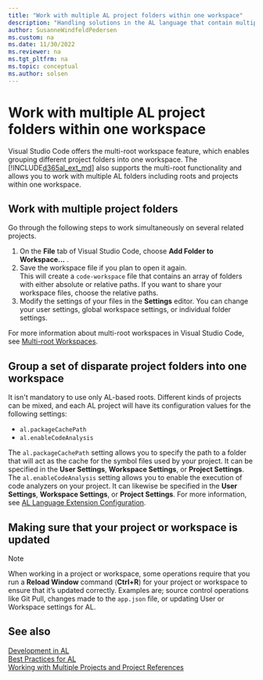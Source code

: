 ```yaml
---
title: "Work with multiple AL project folders within one workspace"
description: "Handling solutions in the AL language that contain multiple projects."
author: SusanneWindfeldPedersen
ms.custom: na
ms.date: 11/30/2022
ms.reviewer: na
ms.tgt_pltfrm: na
ms.topic: conceptual
ms.author: solsen
---
```


# Work with multiple AL project folders within one workspace

Visual Studio Code offers the multi-root workspace feature, which enables grouping different project folders into one workspace. The [!INCLUDE[d365al_ext_md](../includes/d365al_ext_md.md)] also supports the multi-root functionality and allows you to work with multiple AL folders including roots and projects within one workspace. 

## Work with multiple project folders

Go through the following steps to work simultaneously on several related projects.  

1) On the **File** tab of Visual Studio Code, choose **Add Folder to Workspace...** .  
2) Save the workspace file if you plan to open it again.  
This will create a `code-workspace` file that contains an array of folders with either absolute or relative paths. If you want to share your workspace files, choose the relative paths.  
3) Modify the settings of your files in the **Settings** editor. You can change your user settings, global workspace settings, or individual folder settings. 

For more information about multi-root workspaces in Visual Studio Code, see [Multi-root Workspaces](https://code.visualstudio.com/docs/editor/multi-root-workspaces).

## Group a set of disparate project folders into one workspace

It isn't mandatory to use only AL-based roots. Different kinds of projects can be mixed, and each AL project will have its configuration values for the following settings: 

- `al.packageCachePath`  
- `al.enableCodeAnalysis`

The `al.packageCachePath` setting allows you to specify the path to a folder that will act as the cache for the symbol files used by your project. It can be specified in the **User Settings**, **Workspace Settings**, or **Project Settings**. The `al.enableCodeAnalysis` setting allows you to enable the execution of code analyzers on your project. It can likewise be specified in the **User Settings**, **Workspace Settings**, or **Project Settings**. For more information, see [AL Language Extension Configuration](devenv-al-extension-configuration.md).

## Making sure that your project or workspace is updated

> [!NOTE]  
> When working in a project or workspace, some operations require that you run a **Reload Window** command (**Ctrl+R**) for your project or workspace to ensure that it’s updated correctly. Examples are; source control operations like Git Pull, changes made to the `app.json` file, or updating User or Workspace settings for AL.


## See also

[Development in AL](devenv-dev-overview.md)  
[Best Practices for AL](../compliance/apptest-bestpracticesforalcode.md)  
[Working with Multiple Projects and Project References](devenv-work-workspace-projects-references.md)  
